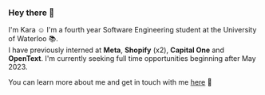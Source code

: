 ### Hey there 👋

I'm Kara ☺️ I'm a fourth year Software Engineering student at the University of Waterloo 📚.   
I have previously interned at **Meta**, **Shopify** (x2), **Capital One** and **OpenText**. I'm currently seeking full time opportunities beginning after May 2023.


You can learn more about me and get in touch with me [here](http://karadietz.github.io/) 🚀
